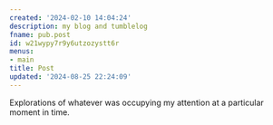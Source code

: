 ```yaml
---
created: '2024-02-10 14:04:24'
description: my blog and tumblelog
fname: pub.post
id: w21wypy7r9y6utzozystt6r
menus:
- main
title: Post
updated: '2024-08-25 22:24:09'
---
```


Explorations of whatever was occupying my attention at a particular moment in time.